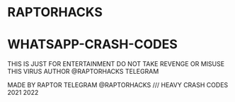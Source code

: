# RAPTORHACKS


# WHATSAPP-CRASH-CODES
THIS IS JUST FOR ENTERTAINMENT DO NOT TAKE REVENGE OR
MISUSE THIS VIRUS AUTHOR @RAPTORHACKS TELEGRAM


MADE BY RAPTOR
TELEGRAM @RAPTORHACKS
/// HEAVY CRASH CODES 2021 2022
